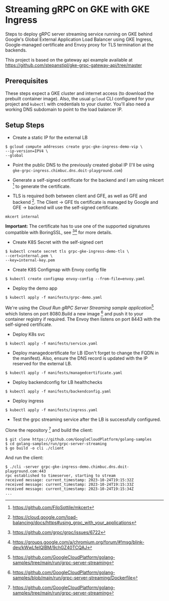 # Streaming gRPC on GKE with GKE Ingress

Steps to deploy gRPC server streaming service running on GKE behind Google's Global External Application Load Balancer using GKE Ingress, Google-managed certificate and Envoy proxy for TLS termination at the backends.

This project is based on the gateway api example available at https://github.com/stepanstipl/gke-grpc-gateway-api/tree/master

## Prerequisites

These steps expect a GKE cluster and internet access (to download the prebuilt container image). Also, the usual `gcloud` CLI configured for your project and `kubectl` with credentials to your cluster. You'll also need a working DNS subdomain to point to the load balancer IP.

## Setup Steps

- Create a static IP for the external LB
```shell
$ gcloud compute addresses create grpc-gke-ingress-demo-vip \
--ip-version=IPV4 \
--global
```

- Point the public DNS to the previously created global IP (I'll be
using `gke-grpc-ingress.chimbuc.dns.doit-playground.com`)

- Generate a self-signed certificate for the backend and I am using mkcert [^1] to generate the certificate. 
- TLS is required both between client and GFE, as well as GFE and backend [^2]. The Client -> GFE tls certificate is managed by Google and GFE -> backend will use the self-signed certificate.

```shell
mkcert internal
```

**Important:** The certificate has to use one of the supported signatures compatible with BoringSSL, see [^3][^4] for more details. 

- Create K8S Secret with the self-signed cert
```shell
$ kubectl create secret tls grpc-gke-ingress-demo-tls \
--cert=internal.pem \
--key=internal-key.pem
```

- Create K8S Configmap with Envoy config file
```shell
$ kubectl create configmap envoy-config --from-file=envoy.yaml
```

- Deploy the demo app
```shell
$ kubectl apply -f manifests/grpc-demo.yaml
```

We're using the *Cloud Run gRPC Server Streaming sample application*[^5] which listens on port 8080.Build a new image [^6] and push it to your container registry if required.
The Envoy then listens on port 8443 with the self-signed certificate.

- Deploy K8s svc
```shell
$ kubectl apply -f manifests/service.yaml
```

- Deploy managedcertificate for LB (Don't forget to change the FQDN in the manifest). Also, ensure the DNS record is updated with the IP reserved for the external LB.
```shell
$ kubectl apply -f manifests/managedcertificate.yaml
```

- Deploy backendconfig for LB healthchecks
```shell
$ kubectl apply -f manifests/backendconfig.yaml
```

- Deploy ingress
```shell
$ kubectl apply -f manifests/ingress.yaml
```

- Test the grpc streaming service after the LB is successfully configured.

Clone the repository [^5] and build the client:
```shell
$ git clone https://github.com/GoogleCloudPlatform/golang-samples
$ cd golang-samples/run/grpc-server-streaming
$ go build -o cli ./client
```

And run the client:
```shell
$ ./cli -server grpc-gke-ingress-demo.chimbuc.dns.doit-playground.com:443
rpc established to timeserver, starting to stream
received message: current_timestamp: 2023-10-24T19:15:32Z
received message: current_timestamp: 2023-10-24T19:15:33Z
received message: current_timestamp: 2023-10-24T19:15:34Z
...
```


[^1]: https://github.com/FiloSottile/mkcert
[^2]: https://cloud.google.com/load-balancing/docs/https#using_grpc_with_your_applications
[^3]: https://github.com/grpc/grpc/issues/6722
[^4]: https://groups.google.com/a/chromium.org/forum/#!msg/blink-dev/kWwLfeIQIBM/9chGZ40TCQAJ
[^5]: https://github.com/GoogleCloudPlatform/golang-samples/tree/main/run/grpc-server-streaming
[^6]: https://github.com/GoogleCloudPlatform/golang-samples/blob/main/run/grpc-server-streaming/Dockerfile